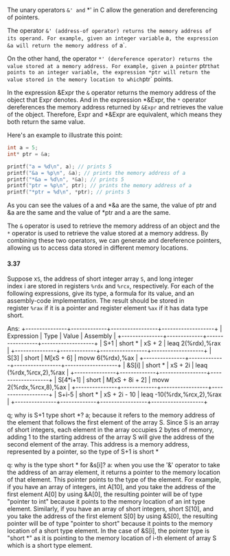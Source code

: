 The unary operators `&' and` *' in C allow the generation and dereferencing of pointers.

The operator `&' (address-of operator) returns the memory address of its operand. For example, given an integer variable` a`, the expression &a will return the memory address of` a`.

On the other hand, the operator `*' (dereference operator) returns the value stored at a memory address. For example, given a pointer` ptr`that points to an integer variable, the expression *ptr will return the value stored in the memory location to which`ptr` points.

In the expression &Expr the `&` operator returns the memory address of the object that Expr denotes. And in the expression *&Expr, the `*` operator dereferences the memory address returned by `&Expr` and retrieves the value of the object. Therefore, Expr and *&Expr are equivalent, which means they both return the same value.

Here's an example to illustrate this point:
```c
int a = 5;
int* ptr = &a;

printf("a = %d\n", a); // prints 5
printf("&a = %p\n", &a); // prints the memory address of a
printf("*&a = %d\n", *&a); // prints 5
printf("ptr = %p\n", ptr); // prints the memory address of a
printf("*ptr = %d\n", *ptr); // prints 5
```
As you can see the values of a and *&a are the same, the value of ptr and &a are the same and the value of *ptr and a are the same.

The `&` operator is used to retrieve the memory address of an object and the `*` operator is used to retrieve the value stored at a memory address. By combining these two operators, we can generate and dereference pointers, allowing us to access data stored in different memory locations.

#### 3.37
Suppose x`S`, the address of short integer array `S`, and long integer index i are stored in registers `%rdx` and `%rcx`, respectively. For each of the following expressions, give its type, a formula for its value, and an assembly-code implementation. The result should be stored in register `%rax` if it is a pointer and register element `%ax` if it has data type short.

Ans:
+---------------+-------------+-----------------+-------------------+
|  Expression   |    Type     |      Value      |     Assembly      |
+---------------+-------------+-----------------+-------------------+
|      S+1      |  short *    |       xS + 2    |    leaq 2(%rdx),%rax    |
+---------------+-------------+-----------------+-------------------+
|      S[3]     |    short    |     M[xS + 6]   |    movw 6(%rdx),%ax    |
+---------------+-------------+-----------------+-------------------+
|     &S[i]     |  short *    |       xS + 2i   |  leaq (%rdx,%rcx,2),%rax |
+---------------+-------------+-----------------+-------------------+
|   S[4*i+1]     |    short    | M[xS + 8i + 2]  |  movw 2(%rdx,%rcx,8),%ax |
+---------------+-------------+-----------------+-------------------+
|      S+i-5    |  short *    |    xS + 2i - 10 |  leaq -10(%rdx,%rcx,2),%rax  |
+---------------+-------------+-----------------+-------------------+


q; why is S+1 type short \*?
a; because it refers to the memory address of the element that follows the first element of the array S. Since S is an array of short integers, each element in the array occupies 2 bytes of memory, adding 1 to the starting address of the array S will give the address of the second element of the array. This address is a memory address, represented by a pointer, so the type of S+1 is short *

q: why is the type short * for &s[i]?
a: when you use the '&' operator to take the address of an array element, it returns a pointer to the memory location of that element. This pointer points to the type of the element. For example, if you have an array of integers, int A[10], and you take the address of the first element A[0] by using &A[0], the resulting pointer will be of type "pointer to int" because it points to the memory location of an int type element. Similarly, if you have an array of short integers, short S[10], and you take the address of the first element S[0] by using &S[0], the resulting pointer will be of type "pointer to short" because it points to the memory location of a short type element. In the case of &S[i], the pointer type is "short *" as it is pointing to the memory location of i-th element of array S which is a short type element.